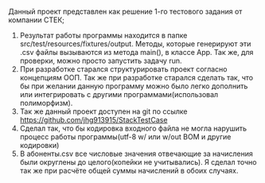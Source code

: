 Данный проект представлен как решение 1-го тестового задания от компании СТЕК;
1. Результат работы программы находится в папке src/test/resources/fixtures/output. Методы, которые генерируют эти .csv файлы вызываются из метода main(), в классе App. Так же, для проверки,
можно просто запустить задачу run.
2. При разработке старался структурировать проект согласно концепциям ООП. Так же при разработке старался сделать так, что бы при желании данную программу можно было легко дополнить
или интегрировать с другими программами(использовал полиморфизм).
3. Так же данный проект доступен на git по ссылке https://github.com/jhg913915/StackTestCase
4. Сделал так, что бы кодировка входного файла не могла нарушить процесс работы программы(utf-8 w/ или w/out BOM и другие кодировки)
5. В абоненты.csv все числовые значения отвечающие за начисления были округлены до целого(копейки не учитывались). Я сделал точно так же при расчёте общей суммы начислений в обоих случаях. 
